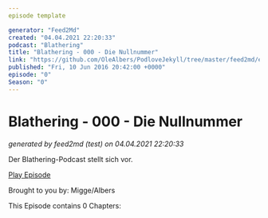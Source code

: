 ```yaml
---
episode template

generator: "Feed2Md"
created: "04.04.2021 22:20:33"
podcast: "Blathering"
title: "Blathering - 000 - Die Nullnummer"
link: "https://github.com/OleAlbers/PodloveJekyll/tree/master/feed2md/example/export/seasons/1/2016/6/Blathering___000___Die_Nullnummer.md"
published: "Fri, 10 Jun 2016 20:42:00 +0000"
episode: "0"
Season: "0"
---
```


# Blathering - 000 - Die Nullnummer
_generated by feed2md (test) on 04.04.2021 22:20:33_

Der Blathering-Podcast stellt sich vor.

[Play Episode](https://www.blathering.de/podlove/file/30/s/feed/c/mp3/blathering_000.mp3)

Brought to you by: Migge/Albers

This Episode contains 0 Chapters:




